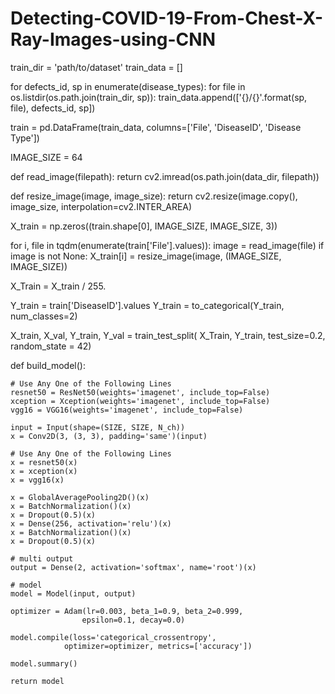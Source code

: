 # Detecting-COVID-19-From-Chest-X-Ray-Images-using-CNN
train_dir = 'path/to/dataset'
train_data = [] 

for defects_id, sp in enumerate(disease_types): 
	for file in os.listdir(os.path.join(train_dir, sp)): 
		train_data.append(['{}/{}'.format(sp, file), defects_id, sp]) 
		
train = pd.DataFrame(train_data, columns=['File', 'DiseaseID', 'Disease Type']) 


IMAGE_SIZE = 64

def read_image(filepath): 
	return cv2.imread(os.path.join(data_dir, filepath)) 

def resize_image(image, image_size): 
	return cv2.resize(image.copy(), image_size, 
					interpolation=cv2.INTER_AREA) 

X_train = np.zeros((train.shape[0], IMAGE_SIZE, IMAGE_SIZE, 3)) 

for i, file in tqdm(enumerate(train['File'].values)): 
	image = read_image(file) 
	if image is not None: 
		X_train[i] = resize_image(image, (IMAGE_SIZE, IMAGE_SIZE)) 
		
X_Train = X_train / 255.

Y_train = train['DiseaseID'].values 
Y_train = to_categorical(Y_train, num_classes=2) 



X_train, X_val, Y_train, Y_val = train_test_split( 
X_Train, Y_train, test_size=0.2, random_state = 42)



def build_model(): 

	# Use Any One of the Following Lines 
	resnet50 = ResNet50(weights='imagenet', include_top=False) 
	xception = Xception(weights='imagenet', include_top=False) 
	vgg16 = VGG16(weights='imagenet', include_top=False) 

	input = Input(shape=(SIZE, SIZE, N_ch)) 
	x = Conv2D(3, (3, 3), padding='same')(input) 

	# Use Any One of the Following Lines 
	x = resnet50(x) 
	x = xception(x) 
	x = vgg16(x) 

	x = GlobalAveragePooling2D()(x) 
	x = BatchNormalization()(x) 
	x = Dropout(0.5)(x) 
	x = Dense(256, activation='relu')(x) 
	x = BatchNormalization()(x) 
	x = Dropout(0.5)(x) 

	# multi output 
	output = Dense(2, activation='softmax', name='root')(x) 

	# model 
	model = Model(input, output) 

	optimizer = Adam(lr=0.003, beta_1=0.9, beta_2=0.999, 
					epsilon=0.1, decay=0.0) 
	
	model.compile(loss='categorical_crossentropy', 
				optimizer=optimizer, metrics=['accuracy']) 
	
	model.summary() 

	return model 
